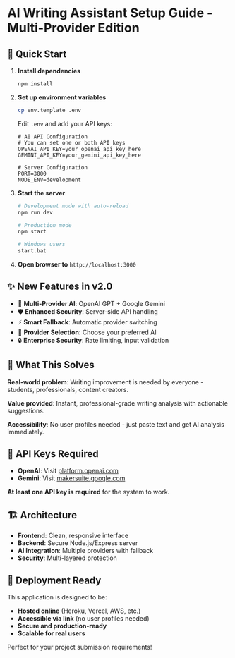 # AI Writing Assistant Setup Guide - Multi-Provider Edition

## 🚀 **Quick Start**

1. **Install dependencies**
   ```bash
   npm install
   ```

2. **Set up environment variables**
   ```bash
   cp env.template .env
   ```
   
   Edit `.env` and add your API keys:
   ```env
   # AI API Configuration
   # You can set one or both API keys
   OPENAI_API_KEY=your_openai_api_key_here
   GEMINI_API_KEY=your_gemini_api_key_here
   
   # Server Configuration
   PORT=3000
   NODE_ENV=development
   ```

3. **Start the server**
   ```bash
   # Development mode with auto-reload
   npm run dev
   
   # Production mode
   npm start
   
   # Windows users
   start.bat
   ```

4. **Open browser to** `http://localhost:3000`

## ✨ **New Features in v2.0**

- 🔄 **Multi-Provider AI**: OpenAI GPT + Google Gemini
- 🛡️ **Enhanced Security**: Server-side API handling
- ⚡ **Smart Fallback**: Automatic provider switching
- 🎯 **Provider Selection**: Choose your preferred AI
- 🔒 **Enterprise Security**: Rate limiting, input validation

## 🎯 **What This Solves**

**Real-world problem**: Writing improvement is needed by everyone - students, professionals, content creators.

**Value provided**: Instant, professional-grade writing analysis with actionable suggestions.

**Accessibility**: No user profiles needed - just paste text and get AI analysis immediately.

## 🔑 **API Keys Required**

- **OpenAI**: Visit [platform.openai.com](https://platform.openai.com/)
- **Gemini**: Visit [makersuite.google.com](https://makersuite.google.com/app/apikey)

**At least one API key is required** for the system to work.

## 🏗️ **Architecture**

- **Frontend**: Clean, responsive interface
- **Backend**: Secure Node.js/Express server
- **AI Integration**: Multiple providers with fallback
- **Security**: Multi-layered protection

## 🚀 **Deployment Ready**

This application is designed to be:
- **Hosted online** (Heroku, Vercel, AWS, etc.)
- **Accessible via link** (no user profiles needed)
- **Secure and production-ready**
- **Scalable for real users**

Perfect for your project submission requirements!
